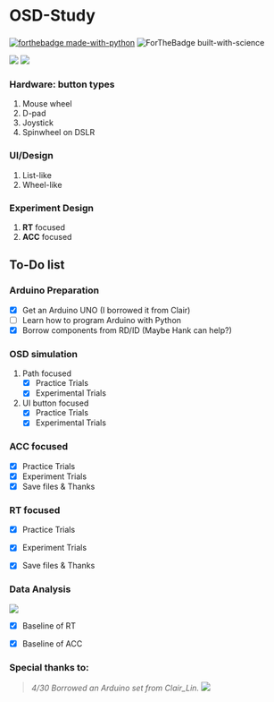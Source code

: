 OSD-Study
===========

###

[![forthebadge made-with-python](http://ForTheBadge.com/images/badges/made-with-python.svg)](https://www.python.org/)
![ForTheBadge built-with-science](http://ForTheBadge.com/images/badges/built-with-science.svg)


![](https://img.shields.io/github/license/EJ-Chang/OSD-Study?color=green&style=for-the-badge)
![](https://img.shields.io/github/v/tag/EJ-Chang/OSD-Study?style=for-the-badge&logo=github)


### Hardware: button types

1. Mouse wheel
2. D-pad
3. Joystick
4. Spinwheel on DSLR

### UI/Design

1. List-like
2. Wheel-like 

### Experiment Design

1. **RT** focused 
2. **ACC** focused

## To-Do list

### Arduino Preparation
- [x] Get an Arduino UNO (I borrowed it from Clair)
- [ ] Learn how to program Arduino with Python
- [x] Borrow components from RD/ID (Maybe Hank can help?)

### OSD simulation
1.  Path focused
    - [x] Practice Trials
    - [x] Experimental Trials
2.  UI button focused
    - [x] Practice Trials
    - [x] Experimental Trials

### ACC focused
- [x] Practice Trials
- [x] Experiment Trials
- [x] Save files & Thanks

### RT focused
- [x] Practice Trials
- [x] Experiment Trials 
- [x] Save files & Thanks


### Data Analysis  
![](https://img.shields.io/badge/analyzed%20with-Rstudio-9cf?style=for-the-badge&logo=rstudio)
- [x] Baseline of RT
- [x] Baseline of ACC


### Special thanks to:
> *4/30 Borrowed an Arduino set from Clair_Lin.*
![](https://img.shields.io/badge/Dev%20with-Arduino-blue?style=for-the-badge&logo=arduino)
